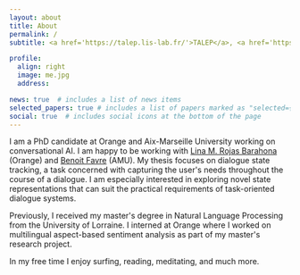 ```yaml
---
layout: about
title: About
permalink: /
subtitle: <a href='https://talep.lis-lab.fr/'>TALEP</a>, <a href='https://www.lis-lab.fr/'>LIS</a>, Orange

profile:
  align: right
  image: me.jpg
  address: 

news: true  # includes a list of news items
selected_papers: true # includes a list of papers marked as "selected={true}"
social: true  # includes social icons at the bottom of the page
---
```


I am a PhD candidate at Orange and Aix-Marseille University working on conversational AI. I am happy to be working with <a href='https://scholar.google.fr/citations?user=n42dh0cAAAAJ&hl=en'>Lina M. Rojas Barahona</a> (Orange) and <a href='https://pageperso.lis-lab.fr/benoit.favre/'>Benoit Favre</a> (AMU). My thesis focuses on dialogue state tracking, a task concerned with capturing the user's needs throughout the course of a dialogue. I am especially interested in exploring novel state representations that can suit the practical requirements of task-oriented dialogue systems.

Previously, I received my master's degree in Natural Language Processing from the University of Lorraine. I interned at Orange where I worked on multilingual aspect-based sentiment analysis as part of my master's research project.

In my free time I enjoy surfing, reading, meditating, and much more.
